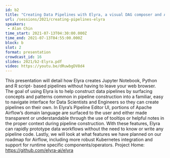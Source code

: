 ```yaml
---
id: b2
title: "Creating Data Pipelines with Elyra, a visual DAG composer and Apache Airflow"
url: /sessions/2021/creating-pipelines-elyra
speakers:
 - Alan Chin
time_start: 2021-07-13T04:30:00.000Z
time_end: 2021-07-13T04:55:00.000Z
block: b
slot: 2
format: presentation
crowdcast_id: 16
slides: 2021/b2-Elyra.pdf
video: https://youtu.be/dRuwbgDV8d4
---
```


This presentation will detail how Elyra creates Jupyter Notebook, Python and R script- based pipelines without having to leave your web browser.
 The goal of using Elyra is to help construct data pipelines by surfacing concepts and patterns common in pipeline construction into a familiar, easy to navigate interface for Data Scientists and Engineers so they can create pipelines on their own. In Elyra’s Pipeline Editor UI, portions of Apache Airflow’s domain language are surfaced to the user and either made transparent or understandable through the use of tooltips or helpful notes in the proper context during pipeline construction. With these features, Elyra can rapidly prototype data workflows without the need to know or write any pipeline code.
 Lastly, we will look at what features we have planned on our roadmap for Airflow, including more robust Kubernetes integration and support for runtime specific components/operators.
 Project Home: https://github.com/elyra-ai/elyra

